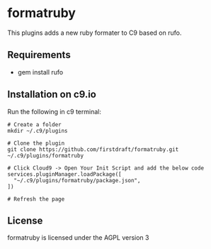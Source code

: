 formatruby
===================

This plugins adds a new ruby formater to C9 based on rufo.

Requirements
------------

 * gem install rufo


Installation on c9.io
---------------------

Run the following in c9 terminal:

    # Create a folder
    mkdir ~/.c9/plugins

    # Clone the plugin
    git clone https://github.com/firstdraft/formatruby.git ~/.c9/plugins/formatruby

    # Click Cloud9 -> Open Your Init Script and add the below code
    services.pluginManager.loadPackage([
      "~/.c9/plugins/formatruby/package.json",
    ])

    # Refresh the page

License
-------

formatruby is licensed under the AGPL version 3
